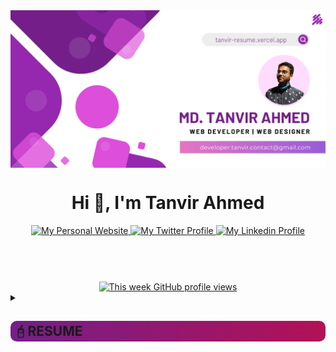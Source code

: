 <style>

    .h2 {
        background-image: linear-gradient(to right,#741F89,#B21155); 
        padding-top: 4px; 
        padding-right: 10px; 
        padding-bottom: 4px; 
        padding-left: 10px; 
        border-radius: 10px;
    }

    .details {
        margin-left:40px;
    }

</style>

<a href="https://www.linkedin.com/in/webdevtanvir" target="_blank" rel="noreferrer">
    <img src="github-profile.png" align="center" alt="banner" />
</a>


<h1 align="center">Hi 👋, I'm Tanvir Ahmed</h1>

<header>
  <div align="center">
    <a href="https://tanvir-resume.vercel.app">
      <img alt="My Personal Website" src="https://img.shields.io/static/v1?color=%239528AF&label=Website&message=tanvir&style=flat&logo=amp&logoColor=ffffff&labelColor=334155">
    </a>
    <a href="https://twitter.com/webdevtanvir">
      <img alt="My Twitter Profile" src="https://img.shields.io/badge/Twitter-webdevtanvir-9528AF?style=flat&logo=twitter&logoColor=ffffff&labelColor=334155">
    </a>
    <a href="https://linkedin.com/in/webdevtanvir">
      <img alt="My Linkedin Profile" src="https://img.shields.io/badge/LinkedIn-webdevtanvir-9528AF?style=flat&logo=linkedin&logoColor=ffffff&labelColor=334155">
    </a>
  </div>
</header>
<br />
<div align='center'>
      <a href="https://github.com/webdevtanvir">
        <img alt="This week GitHub profile views" src="https://komarev.com/ghpvc/?username=webdevtanvir&style=flat&color=9528AF&label=This+week+GitHub+profile+views" />
      </a>
      <br />
    </div>

<details>
  <summary><h2 class='h2'>🖯 RESUME</h2></summary>

<details class='details'>
  <summary><h3>👤 About Me</h3></summary>

<h3 align="center">A Passionate Web Developer & Designer</h3>
<p align='center'>I'm a seasoned FrontendWebDeveloper with 3 years of experience in crafting visually captivating and user-friendly websites.
Proficient in HTML, CSS, and JavaScript, I specialize in creating seamless and responsive interfaces. My expertise extends to React,
enabling me to build dynamic and engaging user experiences. I'm dedicated to optimizing web performance and embracing a design-driven approach to ensure exceptional UI/UX.
 Most of the time I work with WordPress(Elementor Pro, Woocommerce, Crocoblock,Wp-rocket) Google Search Console , Canva & photoshop.</p>

<br />

<img align="right" alt="Coding" width="400" src="tanvir-coding.gif">

- 🔭 I’m currently working on [Binary Pathsala](https://www.binarypathsala.com)

- 👯 I’m looking to collaborate on [Backend Developer](https://www.linkedin.com/in/webdevtanvir)

- 🤝 I’m looking for help with [React](https://www.reactjs.com)

- 👨‍💻 All of my projects are available at [tanvir-resume.vercel.app](tanvir-resume.vercel.app)

- 💬 Ask me about: **website problems , website creation**

- 📫 How to reach **Email: tanvir@seoartcreators.com**

- ⚡ Fun fact: **I can work 12 hours non-stop**



## Connect With Me:
<a target="_blank" href="mailto:tanvir@seoartcreators.com"><img src="https://user-images.githubusercontent.com/64092765/178427267-133abe7d-d825-4569-adab-3a4816fdcd99.png" style="width: 30px" /></a> &nbsp;
<a target="_blank" href="https://www.linkedin.com/in/webdevtanvir"><img src="https://cdn.jsdelivr.net/gh/devicons/devicon/icons/linkedin/linkedin-original.svg" style="width: 30px" /></a>

</details>

<details class='details'>

  <summary><h3>👨🏻‍💻 Language & Technologies I follow :man_technologist:</h3></summary>

<div style="display: flex; align-items: flex-start; align: center">
<table align="center">
  <tr>
    <td align="center" width="96">
        <img src="https://techstack-generator.vercel.app/react-icon.svg" alt="React" width="48" hebight="48" /><br>React
    </td>
     </td>
              <td align="center" width="96">
        <img src="https://skillicons.dev/icons?i=js" width="48" height="48" alt="JavaScript" />
      <br>JavaScript
    </td>
     <td align="center" width="96">
        <img src="https://skillicons.dev/icons?i=mongodb" width="48" height="48" alt="MongoDB" />
      <br>MongoDB
    </td>
        <td align="center" width="96">
        <img src="https://skillicons.dev/icons?i=nodejs" width="48" height="48" alt="Nodejs" />
      <br>Nodejs
      </td>
    <td align="center" width="96">
        <img src="https://skillicons.dev/icons?i=nextjs" width="48" height="48" alt="NextJs" />
      <br>NextJS
    </td>
     <td align="center" width="96">
        <img src="https://techstack-generator.vercel.app/redux-icon.svg" alt="Redux" width="65" height="65" />
      <br>redux
    </td>
         <td align="center" width="96">
        <img src="https://skillicons.dev/icons?i=ts" width="48" height="48" alt="Sass" /><br>TypeScript
    </td>
     <td align="center"  width="96">
        <img src="https://skillicons.dev/icons?i=express" width="48" height="48" alt="Laravel" />
      <br>Express
    </td>
     <td align="center" width="96">
        <img src="https://techstack-generator.vercel.app/mysql-icon.svg" alt="icon" width="65" height="65" />
      <br>MySQL
    </td>
<!--     <td align="center" width="96">
        <img src="https://techstack-generator.vercel.app/aws-icon.svg" alt="icon" width="65" height="65" />
      <br>AWS
    </td> -->
  </tr>
  <tr>
    <td align="center" width="96">
        <img src="https://techstack-generator.vercel.app/github-icon.svg" alt="icon" width="65" height="65" />
      <br>Github
    </td>
    <td align="center" width="96"> 
        <img src="https://user-images.githubusercontent.com/25181517/192108372-f71d70ac-7ae6-4c0d-8395-51d8870c2ef0.png" width="48" height="48" alt="Git" />
      <br>Git
    </td>
    <td align="center"  width="96">
        <img src="https://skillicons.dev/icons?i=laravel" width="48" height="48" alt="Laravel" />
      <br>Laravel
    </td>
    <td align="center"  width="96">
        <img src="https://skillicons.dev/icons?i=html" width="48" height="48" alt="HTML5" />
      <br>HTML5
    </td>
    <td align="center" width="96">
        <img src="https://skillicons.dev/icons?i=css" width="48" height="48" alt="css" />
      <br>CSS
    </td>
    <td align="center"  width="96">
        <img src="https://skillicons.dev/icons?i=bootstrap" width="48" height="48" alt="bootstrap" />
      <br>Bootstrap
    </td>
    <td align="center" width="96">
        <img src="https://skillicons.dev/icons?i=tailwind" width="48" height="48" alt="tailwind" />
      <br>Tailwind
    </td>
    <td align="center" width="96">
        <img src="https://skillicons.dev/icons?i=ps" width="48" height="48" alt="jQuery" />
      <br>PS
    </td>
     <td align="center" width="96">
        <img src="https://skillicons.dev/icons?i=postman" width="48" height="48" alt="jQuery" />
      <br>Postman
    </td>
<!--    <td align="center" width="96">
        <img src="https://techstack-generator.vercel.app/prettier-icon.svg" alt="icon" width="65" height="65" />
      <br>Prettier -->
  </tr>
 <tr>
    </td>
            <td align="center" width="96">
        <img src="https://skillicons.dev/icons?i=vscode" width="48" height="48" alt="VsCode" />
      <br>VsCode
    </td>
              <td align="center" width="96">
        <img src="https://skillicons.dev/icons?i=wordpress" width="48" height="48" alt="WordPress" />
      <br>WordPress
              <td align="center" width="96">
        <img src="https://skillicons.dev/icons?i=sass" width="48" height="48" alt="Sass" />
      <br>Sass
    </td>
              <td align="center" width="96">
        <img src="https://skillicons.dev/icons?i=graphql" width="48" height="48" alt="MySQL" />
      <br>GraphQL
    </td>
    <td align="center" width="96">
        <img src="https://skillicons.dev/icons?i=postgres" width="48" height="48" alt="PostgreSQL" />
      <br>PostgreSQL
    </td>
  <td align="center" width="96">
        <img src="https://skillicons.dev/icons?i=powershell" width="48" height="48" alt="PostgreSQL" />
      <br>Powershell
    </td>
  <td align="center" width="96">
        <img src="https://skillicons.dev/icons?i=nginx" width="48" height="48" alt="PostgreSQL" />
      <br>Nginx
    </td>
<!--   <td align="center" width="96">
        <img src="https://skillicons.dev/icons?i=materialui" width="48" height="48" alt="materialUI" />
      <br>Material UI
    </td> -->
   <td align="center" width="96">
        <img src="https://skillicons.dev/icons?i=firebase" width="48" height="48" alt="Sass" />
      <br>Firebase
    </td>
   <td align="center"  width="96">
        <img src="https://skillicons.dev/icons?i=docker" width="48" height="48" alt="docker" />
      <br>Docker
    </td>
 </tr>
</table>
<br>
</div>

</details>

<details class='details'>
  <summary><h3>🤖 Most Used Language</h3></summary>

![Top Langs](https://github-readme-stats.vercel.app/api/top-langs/?username=webdevtanvir\&layout=compact&show_icons=true\&bg_color=30,741F89,B21155\&title_color=fff\&text_color=fff&hide_border=true&card_width=450)

</details>


<details class='details'>

  <summary><h3>📊 GitHub Stats</h3></summary>

![Tanvir's GitHub stats](https://github-readme-stats.vercel.app/api?username=webdevtanvir&show_icons=true\&bg_color=30,741F89,B21155\&title_color=fff\&text_color=fff&hide_border=true&card_width=450)

[![GitHub Streak](https://github-readme-streak-stats.herokuapp.com?user=webdevtanvir&theme=highcontrast&hide_border=true&border_radius=5&date_format=M%20j%5B%2C%20Y%5D&card_width=450&background=45%2C741F89%2CB21155)](https://git.io/streak-stats)

</details>

<details class='details'>

  <summary><h3>🏆 Trophy</h3></summary>

  [![trophy](https://github-profile-trophy.vercel.app/?username=webdevtanvir\&bg_color=30,741F89,B21155\&title_color=fff)](https://github.com/ryo-ma/github-profile-trophy)

</details>
</details>